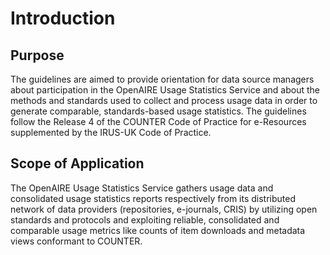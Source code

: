 # Introduction

## Purpose

The guidelines are aimed to provide orientation for data source managers about participation in
the OpenAIRE Usage Statistics Service and about the methods and standards used to collect and
process usage data in order to generate comparable, standards-based usage statistics. The
guidelines follow the Release 4 of the COUNTER Code of Practice for e-Resources
supplemented by the IRUS-UK Code of Practice.

## Scope of Application

The OpenAIRE Usage Statistics Service gathers usage data and consolidated usage statistics
reports respectively from its distributed network of data providers (repositories, e-journals,
CRIS) by utilizing open standards and protocols and exploiting reliable, consolidated and
comparable usage metrics like counts of item downloads and metadata views conformant to
COUNTER. 
